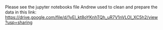 Please see the jupyter notebooks file Andrew used to clean and prepare the data in this link: https://drive.google.com/file/d/1yEl_kt8oYKnhTQh_uR7V1nVLOI_XC5h2/view?usp=sharing
